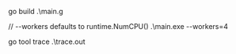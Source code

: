 go build .\main.g

// --workers defaults to runtime.NumCPU()
.\main.exe --workers=4 

go tool trace .\trace.out